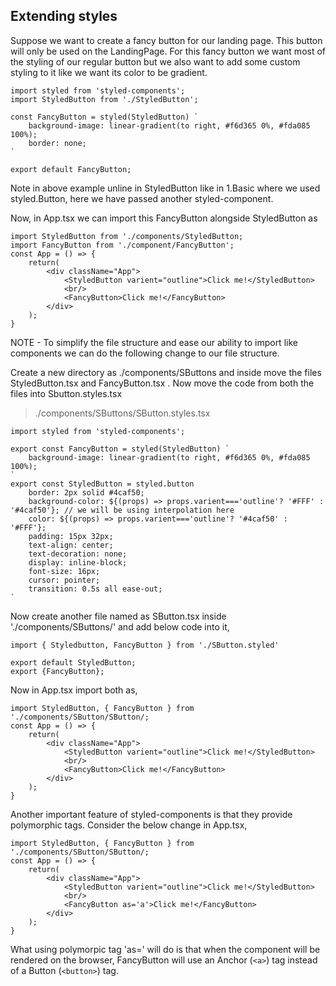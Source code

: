 ## Extending styles

Suppose we want to create a fancy button for our landing page. This button will only be used on the LandingPage. For
this fancy button we want most of the styling of our regular button but we also want to add some custom styling to it
like we want its color to be gradient.

```
import styled from 'styled-components';
import StyledButton from './StyledButton';

const FancyButton = styled(StyledButton) `
    background-image: linear-gradient(to right, #f6d365 0%, #fda085 100%);
    border: none;
`

export default FancyButton;
```
Note in above example unline in StyledButton like in 1.Basic where we used styled.Button, here we have passed another 
styled-component.

Now, in App.tsx we can import this FancyButton alongside StyledButton as

```
import StyledButton from './components/StyledButton;
import FancyButton from './component/FancyButton';
const App = () => {
    return(
        <div className="App">
            <StyledButton varient="outline">Click me!</StyledButton>
            <br/>
            <FancyButton>Click me!</FancyButton>
        </div>
    );
}
```

NOTE - To simplify the file structure and ease our ability to import like components we can do the following change to our
file structure.

Create a new directory as ./components/SButtons and inside move the files StyledButton.tsx and FancyButton.tsx . Now move the
code from both the files into Sbutton.styles.tsx

>./components/SButtons/SButton.styles.tsx
```
import styled from 'styled-components';

export const FancyButton = styled(StyledButton) `
    background-image: linear-gradient(to right, #f6d365 0%, #fda085 100%);
`
export const StyledButton = styled.button 
    border: 2px solid #4caf50;
    background-color: ${(props) => props.varient==='outline'? '#FFF' : '#4caf50'}; // we will be using interpolation here
    color: ${(props) => props.varient==='outline'? '#4caf50' : '#FFF'};
    padding: 15px 32px;
    text-align: center;
    text-decoration: none;
    display: inline-block;
    font-size: 16px;
    cursor: pointer;
    transition: 0.5s all ease-out;
`

```


Now create another file named as SButton.tsx inside './components/SButtons/' and add below code into it,

```
import { Styledbutton, FancyButton } from './SButton.styled'

export default StyledButton;
export {FancyButton}; 

```

Now in App.tsx import both as,


```
import StyledButton, { FancyButton } from './components/SButton/SButton/;
const App = () => {
    return(
        <div className="App">
            <StyledButton varient="outline">Click me!</StyledButton>
            <br/>
            <FancyButton>Click me!</FancyButton>
        </div>
    );
}
```

Another important feature of styled-components is that they provide polymorphic tags. Consider the below
change in App.tsx,

```
import StyledButton, { FancyButton } from './components/SButton/SButton/;
const App = () => {
    return(
        <div className="App">
            <StyledButton varient="outline">Click me!</StyledButton>
            <br/>
            <FancyButton as='a'>Click me!</FancyButton>
        </div>
    );
}
```
What using polymorpic tag 'as=' will do is that when the component will be rendered on the browser, FancyButton will 
use an Anchor (```<a>```) tag instead of a Button (```<button>```) tag.